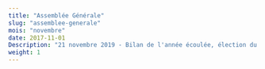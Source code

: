 ```yaml
---
title: "Assemblée Générale"
slug: "assemblee-generale"
mois: "novembre"
date: 2017-11-01
Description: "21 novembre 2019 - Bilan de l'année écoulée, élection du nouveau bureau, l'assemblée générale se clôtue par un apéritif offert à tous les participants."
weight: 1
---
```

